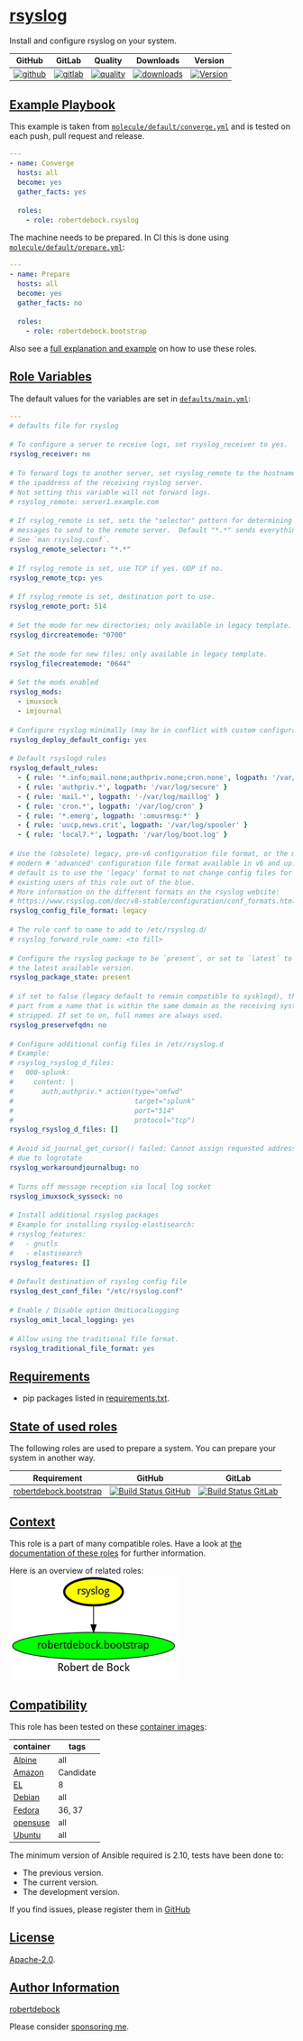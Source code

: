 # [rsyslog](#rsyslog)

Install and configure rsyslog on your system.

|GitHub|GitLab|Quality|Downloads|Version|
|------|------|-------|---------|-------|
|[![github](https://github.com/robertdebock/ansible-role-rsyslog/workflows/Ansible%20Molecule/badge.svg)](https://github.com/robertdebock/ansible-role-rsyslog/actions)|[![gitlab](https://gitlab.com/robertdebock-iac/ansible-role-rsyslog/badges/master/pipeline.svg)](https://gitlab.com/robertdebock-iac/ansible-role-rsyslog)|[![quality](https://img.shields.io/ansible/quality/22988)](https://galaxy.ansible.com/robertdebock/rsyslog)|[![downloads](https://img.shields.io/ansible/role/d/22988)](https://galaxy.ansible.com/robertdebock/rsyslog)|[![Version](https://img.shields.io/github/release/robertdebock/ansible-role-rsyslog.svg)](https://github.com/robertdebock/ansible-role-rsyslog/releases/)|

## [Example Playbook](#example-playbook)

This example is taken from [`molecule/default/converge.yml`](https://github.com/robertdebock/ansible-role-rsyslog/blob/master/molecule/default/converge.yml) and is tested on each push, pull request and release.

```yaml
---
- name: Converge
  hosts: all
  become: yes
  gather_facts: yes

  roles:
    - role: robertdebock.rsyslog
```

The machine needs to be prepared. In CI this is done using [`molecule/default/prepare.yml`](https://github.com/robertdebock/ansible-role-rsyslog/blob/master/molecule/default/prepare.yml):

```yaml
---
- name: Prepare
  hosts: all
  become: yes
  gather_facts: no

  roles:
    - role: robertdebock.bootstrap
```

Also see a [full explanation and example](https://robertdebock.nl/how-to-use-these-roles.html) on how to use these roles.

## [Role Variables](#role-variables)

The default values for the variables are set in [`defaults/main.yml`](https://github.com/robertdebock/ansible-role-rsyslog/blob/master/defaults/main.yml):

```yaml
---
# defaults file for rsyslog

# To configure a server to receive logs, set rsyslog_receiver to yes.
rsyslog_receiver: no

# To forward logs to another server, set rsyslog_remote to the hostname or
# the ipaddress of the receiving rsyslog server.
# Not setting this variable will not forward logs.
# rsyslog_remote: server1.example.com

# If rsylog_remote is set, sets the "selector" pattern for determining which
# messages to send to the remote server.  Default "*.*" sends everything.
# See `man rsyslog.conf`.
rsyslog_remote_selector: "*.*"

# If rsylog_remote is set, use TCP if yes. UDP if no.
rsyslog_remote_tcp: yes

# If rsylog_remote is set, destination port to use.
rsyslog_remote_port: 514

# Set the mode for new directories; only available in legacy template.
rsyslog_dircreatemode: "0700"

# Set the mode for new files; only available in legacy template.
rsyslog_filecreatemode: "0644"

# Set the mods enabled
rsyslog_mods:
  - imuxsock
  - imjournal

# Configure rsyslog minimally (may be in conflict with custom configuration files)
rsyslog_deploy_default_config: yes

# Default rsyslogd rules
rsyslog_default_rules:
  - { rule: '*.info;mail.none;authpriv.none;cron.none', logpath: '/var/log/messages' }
  - { rule: 'authpriv.*', logpath: '/var/log/secure' }
  - { rule: 'mail.*', logpath: '-/var/log/maillog' }
  - { rule: 'cron.*', logpath: '/var/log/cron' }
  - { rule: '*.emerg', logpath: ':omusrmsg:*' }
  - { rule: 'uucp,news.crit', logpath: '/var/log/spooler' }
  - { rule: 'local7.*', logpath: '/var/log/boot.log' }

# Use the (obsolete) legacy, pre-v6 configuration file format, or the more
# modern # 'advanced' configuration file format available in v6 and up. The
# default is to use the 'legacy' format to not change config files for
# existing users of this role out of the blue.
# More information on the different formats on the rsyslog website:
# https://www.rsyslog.com/doc/v8-stable/configuration/conf_formats.html
rsyslog_config_file_format: legacy

# The rule conf to name to add to /etc/rsyslog.d/
# rsyslog_forward_rule_name: <to fill>

# Configure the rsyslog package to be `present`, or set to `latest` to install
# the latest available version.
rsyslog_package_state: present

# if set to false (legacy default to remain compatible to sysklogd), the domain
# part from a name that is within the same domain as the receiving system is
# stripped. If set to on, full names are always used.
rsyslog_preservefqdn: no

# Configure additional config files in /etc/rsyslog.d
# Example:
# rsyslog_rsyslog_d_files:
#   000-splunk:
#     content: |
#       auth,authpriv.* action(type="omfwd"
#                              target="splunk"
#                              port="514"
#                              protocol="tcp")
rsyslog_rsyslog_d_files: []

# Avoid sd_journal_get_cursor() failed: Cannot assign requested address messages
# due to logrotate
rsyslog_workaroundjournalbug: no

# Turns off message reception via local log socket
rsyslog_imuxsock_syssock: no

# Install additional rsyslog packages
# Example for installing rsyslog-elastisearch:
# rsyslog_features:
#   - gnutls
#   - elastisearch
rsyslog_features: []

# Default destination of rsyslog config file
rsyslog_dest_conf_file: "/etc/rsyslog.conf"

# Enable / Disable option OmitLocalLogging
rsyslog_omit_local_logging: yes

# Allow using the traditional file format.
rsyslog_traditional_file_format: yes
```

## [Requirements](#requirements)

- pip packages listed in [requirements.txt](https://github.com/robertdebock/ansible-role-rsyslog/blob/master/requirements.txt).

## [State of used roles](#state-of-used-roles)

The following roles are used to prepare a system. You can prepare your system in another way.

| Requirement | GitHub | GitLab |
|-------------|--------|--------|
|[robertdebock.bootstrap](https://galaxy.ansible.com/robertdebock/bootstrap)|[![Build Status GitHub](https://github.com/robertdebock/ansible-role-bootstrap/workflows/Ansible%20Molecule/badge.svg)](https://github.com/robertdebock/ansible-role-bootstrap/actions)|[![Build Status GitLab](https://gitlab.com/robertdebock-iac/ansible-role-bootstrap/badges/master/pipeline.svg)](https://gitlab.com/robertdebock-iac/ansible-role-bootstrap)|

## [Context](#context)

This role is a part of many compatible roles. Have a look at [the documentation of these roles](https://robertdebock.nl/) for further information.

Here is an overview of related roles:
![dependencies](https://raw.githubusercontent.com/robertdebock/ansible-role-rsyslog/png/requirements.png "Dependencies")

## [Compatibility](#compatibility)

This role has been tested on these [container images](https://hub.docker.com/u/robertdebock):

|container|tags|
|---------|----|
|[Alpine](https://hub.docker.com/repository/docker/robertdebock/alpine/general)|all|
|[Amazon](https://hub.docker.com/repository/docker/robertdebock/amazonlinux/general)|Candidate|
|[EL](https://hub.docker.com/repository/docker/robertdebock/enterpriselinux/general)|8|
|[Debian](https://hub.docker.com/repository/docker/robertdebock/debian/general)|all|
|[Fedora](https://hub.docker.com/repository/docker/robertdebock/fedora/general)|36, 37|
|[opensuse](https://hub.docker.com/repository/docker/robertdebock/opensuse/general)|all|
|[Ubuntu](https://hub.docker.com/repository/docker/robertdebock/ubuntu/general)|all|

The minimum version of Ansible required is 2.10, tests have been done to:

- The previous version.
- The current version.
- The development version.

If you find issues, please register them in [GitHub](https://github.com/robertdebock/ansible-role-rsyslog/issues)

## [License](#license)

[Apache-2.0](https://github.com/robertdebock/ansible-role-rsyslog/blob/master/LICENSE).

## [Author Information](#author-information)

[robertdebock](https://robertdebock.nl/)

Please consider [sponsoring me](https://github.com/sponsors/robertdebock).
